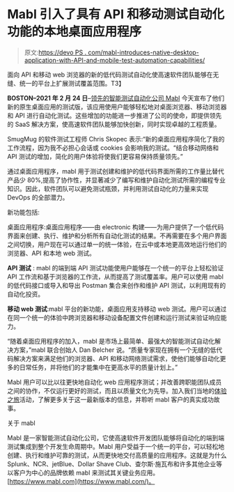 # Mabl 引入了具有 API 和移动测试自动化功能的本地桌面应用程序

> 原文:[https://devo PS . com/mabl-introduces-native-desktop-application-with-API-and-mobile-test-automation-capabilities/](https://devops.com/mabl-introduces-native-desktop-application-with-api-and-mobile-test-automation-capabilities/)

面向 API 和移动 web 浏览器的新的低代码测试自动化使高速软件团队能够在无缝、统一的平台上扩展测试覆盖范围。T3】

**BOSTON–2021 年 2 月 24 日**–[领先的智能测试自动化公司 Mabl](https://www.mabl.com/) 今天宣布了他们新的原生桌面应用的测试版，该应用使用户能够轻松地对桌面浏览器、移动浏览器和 API 进行自动化测试。这些增加的功能进一步推进了公司的使命，即提供领先的 SaaS 解决方案，使高速软件团队能够加快创新，同时实现卓越的工程质量。

SmugMug 的软件测试工程师 Chris Skopec 表示:“新的桌面应用程序简化了我的工作流程，因为我不必担心会话或 cookies 会影响我的测试。“结合移动网络和 API 测试的增加，简化的用户体验将使我们更容易保持质量领先。”

通过桌面应用程序，mabl 用于测试创建和维护的低代码界面所需的工作量比替代产品少 80%,提高了协作性，并显著减少了编写和维护自动化测试所需的编程专业知识。因此，软件团队可以避免测试瓶颈，并利用测试自动化的力量来实现 DevOps 的全部潜力。

新功能包括:

桌面应用程序:桌面应用程序——由 electronic 构建——为用户提供了一个低代码界面来创建、执行、维护和分析所有自动化测试的结果。不再需要在多个用户界面之间切换，用户现在可以通过单一的统一体验，在云中或本地更高效地运行他们的浏览器、API 和本地 web 测试。

**API 测试** : mabl 的端到端 API 测试功能使用户能够在一个统一的平台上轻松验证 API 工作流和基于浏览器的工作流，从而提高了测试覆盖率。用户可以使用 mabl 的低代码接口或导入和导出 Postman 集合来创作和维护 API 测试，以利用现有的自动化投资。

**移动 web 测试**:mabl 平台的新功能，桌面应用支持移动 web 测试。用户可以通过在同一个统一的体验中跨浏览器和移动设备配置文件创建和运行测试来验证响应能力。

“随着桌面应用程序的加入，mabl 是市场上最简单、最强大的智能测试自动化解决方案，”mabl 联合创始人 Dan Belcher 说。“质量专家现在拥有一个无缝的低代码解决方案来满足他们的浏览器、API 和移动网络测试需求，使他们能够自动化更多的日常任务，并将他们的才能集中在更高水平的质量计划上。”

Mabl 用户可以比以往更快地自动化 web 应用程序测试；并改善跨职能团队成员之间的协作，不仅运行更好的测试，而且以质量文化为先导。加入我们当地的[体验之旅](https://experience.mabl.com/tour)活动，了解更多关于这一最新版本的信息，并聆听 mabl 客户的真实成功故事。

关于 mabl

Mabl 是一家智能测试自动化公司，它使高速软件开发团队能够将自动化的端到端测试集成到整个开发生命周期中。Mabl 用户受益于一个统一的平台，可以轻松地创建、执行和维护可靠的测试，从而更快地交付高质量的应用程序。这就是为什么 Splunk、NCR、jetBlue、Dollar Shave Club、查尔斯·施瓦布和许多其他企业等以客户为中心的品牌依赖 mabl 来测试其关键业务应用。[https://www.mabl.com](https://www.mabl.com/)。